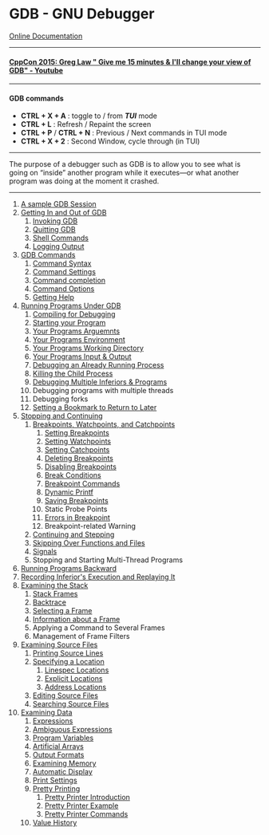 # GDB - GNU Debugger

[Online Documentation](http://sourceware.org/gdb/current/onlinedocs/gdb/)

----

#### [CppCon 2015: Greg Law " Give me 15 minutes & I'll change your view of GDB" - Youtube](https://www.youtube.com/watch?v=PorfLSr3DDI)

----

#### GDB commands

 - **CTRL + X + A** : toggle to / from **_TUI_** mode
 - **CTRL + L** : Refresh / Repaint the screen
 - **CTRL + P** / **CTRL + N** : Previous / Next commands in TUI mode
 - **CTRL + X + 2** : Second Window, cycle through (in TUI)

----

The purpose of a debugger such as GDB is to allow you to see what is going on “inside” another program while it executes—or what another program was doing at the moment it crashed.

----

<ol type="1">
    <li><a href="./1_A_Sample_GDB_Session.md">A sample GDB Session</a></li>
    <li>
        <a href="./2_Getting_In_and_Out_of_GDB.md">Getting In and Out of GDB</a>
        <ol type="1">
            <li><a href="./2_1_Invoking_GDB.md">Invoking GDB</a></li>
            <li><a href="./2_2_Quitting_GDB.md">Quitting GDB</a></li>
            <li><a href="./2_3_Shell_Commands.md">Shell Commands</a></li>
            <li><a href="./2_4_Logging_Output.md">Logging Output</a></li>
        </ol>
    </li>
    <li>
        <a href="./3_GDB_Commands.md">GDB Commands</a>
        <ol type="1">
            <li><a href="./3_1_Command_Syntax.md">Command Syntax</a></li>
            <li><a href="./3_2_Command_Settings.md">Command Settings</a></li>
            <li><a href="./3_3_Command_Completion.md">Command completion</a></li>
            <li><a href="./3_4_Command_Options.md">Command Options</a></li>
            <li><a href="./3_5_Getting_Help.md">Getting Help</a></li>
        </ol>
    </li>
    <li>
        <a href="./4_Running_Programs_Under_GDB.md">Running Programs Under GDB</a>
        <ol type="1">
            <li><a href="./4_1_Compiling_for_Debugging.md">Compiling for Debugging</a></li>
            <li><a href="./4_2_Starting_Your_Program.md">Starting your Program</a></li>
            <li><a href="./4_3_Your_Programs_Arguments.md">Your Programs Arguemnts</a></li>
            <li><a href="./4_4_Your_Programs_Environment.md">Your Programs Environment</a></li>
            <li><a href="./4_5_Your_Programs_Working_Directory.md">Your Programs Working Directory</a></li>
            <li><a href="./4_6_Your_Programs_Input_And_Output.md">Your Programs Input & Output</a></li>
            <li><a href="./4_7_Debugging_an_Already_Running_Process.md">Debugging an Already Running Process</a></li>
            <li><a href="./4_8_Killing_the_Child_Process.md">Killing the Child Process</a></li>
            <li><a href="./4_9_Debugging_Multiple_Inferiors_and_Programs.md">Debugging Multiple Inferiors & Programs</a></li>
            <li>Debugging programs with multiple threads</li>
            <li>Debugging forks</li>
            <li><a href="./4_12_Setting_a_Bookmark_to_Return_to_Later.md">Setting a Bookmark to Return to Later</a></li>
        </ol>
    </li>
    <li>
        <a href="./5_Stopping_and_Continuing.md">Stopping and Continuing</a>
        <ol type="1">
            <li>
                <a href="./5_1_Breakpoints_Watchpoints_Catchpoints.md">Breakpoints, Watchpoints, and Catchpoints</a>
                <ol type="1">
                    <li><a href="./5_1_1_Setting_Breakpoints.md">Setting Breakpoints</a></li>
                    <li><a href="./5_1_2_Setting_Watchpoints.md">Setting Watchpoints</a></li>
                    <li><a href="./5_1_3_Setting_Catchpoints.md">Setting Catchpoints</a></li>
                    <li><a href="./5_1_4_Deleting_Breakpoints.md">Deleting Breakpoints</a></li>
                    <li><a href="./5_1_5_Disabling_Breakpoints.md">Disabling Breakpoints</a></li>
                    <li><a href="./5_1_6_Break_Conditions.md">Break Conditions</a></li>
                    <li><a href="./5_1_7_Breakpoint_Commands.md">Breakpoint Commands</a></li>
                    <li><a href="./5_1_8_Dynamic_Printf.md">Dynamic Printf</a></li>
                    <li><a href="./5_1_9_Saving_Breakpoints.md">Saving Breakpoints</a></li>
                    <li>Static Probe Points</li>
                    <li><a href="./5_1_11_Breakpoint_Errors.md">Errors in Breakpoint</a></li>
                    <li>Breakpoint-related Warning</li>
                </ol>
            </li>
            <li><a href="./5_2_Continuing_and_Stepping.md">Continuing and Stepping</a></li>
            <li><a href="./5_3_Skipping_Over_Functions_and_Files.md">Skipping Over Functions and Files</a></li>
            <li><a href="./5_4_Signals.md">Signals</a></li>
            <li>Stopping and Starting Multi-Thread Programs</li>
        </ol>
    </li>
    <li><a href="./6_Running_Programs_Backward.md">Running Programs Backward</a></li>
    <li><a href="./7_Recording_Inferiors_Execution_and_Replaying_it.md">Recording Inferior's Execution and Replaying It</a></li>
    <li>
        <a href="./8_Examining_the_Stack.md">Examining the Stack</a>
        <ol type="1">
            <li><a href="./8_1_Stack_Frames.md">Stack Frames</a></li>
            <li><a href="./8_2_Backtrace.md">Backtrace</a></li>
            <li><a href="./8_3_Selecting_a_Frame.md">Selecting a Frame</a></li>
            <li><a href="./8_4_Information_About_a_Frame.md">Information about a Frame</a></li>
            <li>Applying a Command to Several Frames</li>
            <li>Management of Frame Filters</li>
        </ol>
    </li>
    <li>
        <a href="./9_Examining_Source_Files.md">Examining Source Files</a>
        <ol type="1">
            <li><a href="./9_1_Printing_Source_Lines.md">Printing Source Lines</a></li>
            <li>
                <a href="./9_2_Specifying_a_Location.md">Specifying a Location</a>
                <ol type="1">
                    <li><a href="./9_2_1_Linespec_Locations.md">Linespec Locations</a></li>
                    <li><a href="./9_2_2_Explicit_Locations.md">Explicit Locations</a></li>
                    <li><a href="./9_2_3_Address_Locations.md">Address Locations</a></li>
                </ol>
            </li>
            <li><a href="./9_3_Editing_Source_Files.md">Editing Source Files</a></li>
            <li><a href="./9_4_Searching_Source_Files.md">Searching Source Files</a></li>
        </ol>
    </li>
    <li>
        <a href="./10_Examining_Data.md">Examining Data</a>
        <ol type="1">
            <li><a href="./10_1_Expressions.md">Expressions</a></li>
            <li><a href="./10_2_Ambiguous_Expressions.md">Ambiguous Expressions</a></li>
            <li><a href="./10_3_Program_Variables.md">Program Variables</a></li>
            <li><a href="./10_4_Artificial_Arrays.md">Artificial Arrays</a></li>
            <li><a href="./10_5_Output_Formats.md">Output Formats</a></li>
            <li><a href="./10_6_Examining_Memory.md">Examining Memory</a></li>
            <li><a href="./10_7_Automatic_Display.md">Automatic Display</a></li>
            <li><a href="./10_8_Print_Settings.md">Print Settings</a></li>
            <li>
                <a href="./10_9_Pretty_Printing.md">Pretty Printing</a>
                <ol type="1">
                    <li><a href="./10_9_1_Pretty_Printer_Introduction.md">Pretty Printer Introduction</a></li>
                    <li><a href="./10_9_2_Pretty_Printer_Example.md">Pretty Printer Example</a></li>
                    <li><a href="./10_9_3_Pretty_Printer_Commands.md">Pretty Printer Commands</a></li>
                </ol>
            </li>
            <li><a href="./10_10_Value_History.md">Value History</a></li>
        </ol>
    </li>
</ol>
